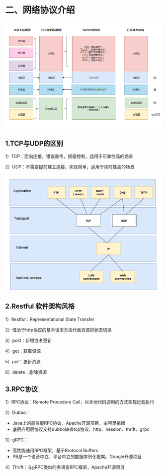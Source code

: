 # 二、网络协议介绍

![网络协议1](https://github.com/tete1987/picture_resource/blob/master/%E7%BD%91%E7%BB%9C%E5%8D%8F%E8%AE%AE1.png)


## 1.TCP与UDP的区别
1）TCP：面向连接，错误重传，拥塞控制，适用于可靠性高的场景

2）UDP：不需要提前建立连接，实现简单，适用于实时性高的场景

![网络协议2](https://github.com/tete1987/picture_resource/blob/master/%E7%BD%91%E7%BB%9C%E5%8D%8F%E8%AE%AE2.png)

## 2.Restful 软件架构风格
1）Restful：Representational State Transfer

2）借助于http协议的基本请求方法代表资源的状态切换

3）post：新增或者更新

4）get：获取资源

5）put：更新资源

6）delete：删除资源

## 3.RPC协议
1）RPC协议：Remote Procedure Call，以本地代码调用的方式实现远程执行

2）Dubbo：
- Java上的高性能RPC协议，Apache开源项目，由阿里捐赠
- 底层应用层协议支持dubbo缺省tcp协议、http、hession、thrift、grpc

3）gRPC：
- 高性能通用RPC框架，基于Rrotocol Buffers
- PB是一个语音中立、平台中立的数据序列化框架。Google开源项目

4）Thrift：与gRPC类似的多语言RPC框架，Apache开源项目
